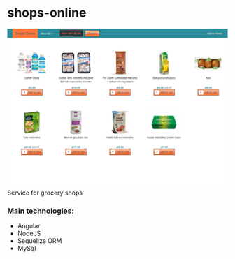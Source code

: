 # shops-online
![Preview](preview.jpg?raw=true "Preview")
Service for grocery shops <br>
### Main technologies: ###
* Angular
* NodeJS
* Sequelize ORM
* MySql
